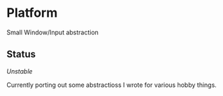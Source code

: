 # Platform
Small Window/Input abstraction

## Status

_Unstable_

Currently porting out some abstractioss I wrote for various hobby things.